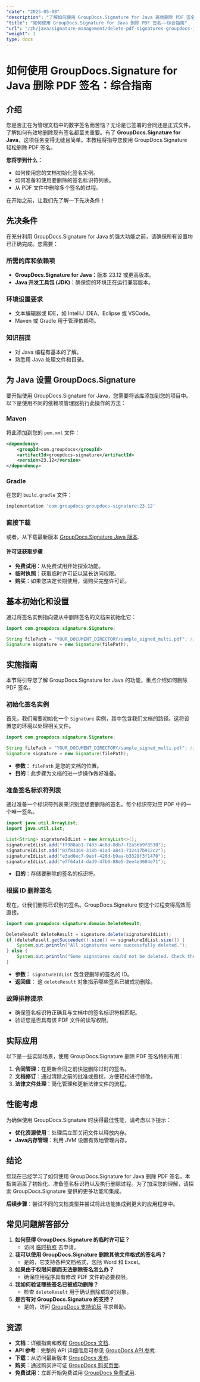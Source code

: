 ```yaml
---
"date": "2025-05-08"
"description": "了解如何使用 GroupDocs.Signature for Java 高效删除 PDF 签名。本指南涵盖初始化、管理签名标识符等内容。"
"title": "如何使用 GroupDocs.Signature for Java 删除 PDF 签名——综合指南"
"url": "/zh/java/signature-management/delete-pdf-signatures-groupdocs-java/"
"weight": 1
type: docs
---
```

# 如何使用 GroupDocs.Signature for Java 删除 PDF 签名：综合指南

## 介绍
您是否正在为管理文档中的数字签名而苦恼？无论是已签署的合同还是正式文件，了解如何有效地删除现有签名都至关重要。有了 **GroupDocs.Signature for Java**，这项任务变得无缝且简单。本教程将指导您使用 GroupDocs.Signature 轻松删除 PDF 签名。

**您将学到什么：**
- 如何使用您的文档初始化签名实例。
- 如何准备和使用要删除的签名标识符列表。
- 从 PDF 文件中删除多个签名的过程。

在开始之前，让我们先了解一下先决条件！

## 先决条件
在充分利用 GroupDocs.Signature for Java 的强大功能之前，请确保所有设置均已正确完成。您需要：

### 所需的库和依赖项
- **GroupDocs.Signature for Java**：版本 23.12 或更高版本。
- **Java 开发工具包 (JDK)**：确保您的环境正在运行兼容版本。

### 环境设置要求
- 文本编辑器或 IDE，如 IntelliJ IDEA、Eclipse 或 VSCode。
- Maven 或 Gradle 用于管理依赖项。

### 知识前提
- 对 Java 编程有基本的了解。
- 熟悉用 Java 处理文件和目录。

## 为 Java 设置 GroupDocs.Signature
要开始使用 GroupDocs.Signature for Java，您需要将该库添加到您的项目中。以下是使用不同的依赖项管理器执行此操作的方法：

### Maven
将此添加到您的 `pom.xml` 文件：
```xml
<dependency>
    <groupId>com.groupdocs</groupId>
    <artifactId>groupdocs-signature</artifactId>
    <version>23.12</version>
</dependency>
```

### Gradle
在您的 `build.gradle` 文件：
```gradle
implementation 'com.groupdocs:groupdocs-signature:23.12'
```

### 直接下载
或者，从下载最新版本 [GroupDocs.Signature Java 版本](https://releases。groupdocs.com/signature/java/).

#### 许可证获取步骤
- **免费试用**：从免费试用开始探索功能。
- **临时执照**：获取临时许可证以延长访问权限。
- **购买**：如果您决定长期使用，请购买完整许可证。

## 基本初始化和设置
通过将签名实例指向要从中删除签名的文档来初始化它：
```java
import com.groupdocs.signature.Signature;

String filePath = "YOUR_DOCUMENT_DIRECTORY/sample_signed_multi.pdf"; // 在这里使用您的实际目录
Signature signature = new Signature(filePath);
```

## 实施指南
本节将引导您了解 GroupDocs.Signature for Java 的功能，重点介绍如何删除 PDF 签名。

### 初始化签名实例
首先，我们需要初始化一个 `Signature` 实例，其中包含我们文档的路径。这将设置您的环境以处理相关文件。
```java
import com.groupdocs.signature.Signature;

String filePath = "YOUR_DOCUMENT_DIRECTORY/sample_signed_multi.pdf"; // 在这里使用您的实际目录
Signature signature = new Signature(filePath);
```
- **参数**： `filePath` 是您的文档的位置。
- **目的**：此步骤为文档的进一步操作做好准备。

### 准备签名标识符列表
通过准备一个标识符列表来识别您想要删除的签名。每个标识符对应 PDF 中的一个唯一签名。
```java
import java.util.ArrayList;
import java.util.List;

List<String> signatureIdList = new ArrayList<>();
signatureIdList.add("ff988ab1-7403-4c8d-8db7-f2a56b9f8530");
signatureIdList.add("07f83369-318b-41ad-a843-732417b912c2");
signatureIdList.add("e3ad0ec7-9abf-426d-b9aa-b3328f3f1470");
signatureIdList.add("eff64a14-dad9-47b0-88e5-2ee4e3604e71");
```
- **目的**：存储要删除的签名的标识符。

### 根据 ID 删除签名
现在，让我们删除已识别的签名。GroupDocs.Signature 使这个过程变得高效而直接。
```java
import com.groupdocs.signature.domain.DeleteResult;

DeleteResult deleteResult = signature.delete(signatureIdList);
if (deleteResult.getSucceeded().size() == signatureIdList.size()) {
    System.out.println("All signatures were successfully deleted.");
} else {
    System.out.println("Some signatures could not be deleted. Check their identifiers or document access permissions.");
}
```
- **参数**： `signatureIdList` 包含要删除的签名的 ID。
- **返回值**： 这 `deleteResult` 对象指示哪些签名已被成功删除。

### 故障排除提示
- 确保签名标识符正确且与文档中的签名标识符相匹配。
- 验证您是否具有该 PDF 文件的读写权限。

## 实际应用
以下是一些实际场景，使用 GroupDocs.Signature 删除 PDF 签名特别有用：
1. **合同管理**：在更新合同之前快速删除过时的签名。
2. **文档修订**：通过清除之前的批准或授权，方便轻松进行修改。
3. **法律文件处理**：简化管理和更新法律文件的流程。

## 性能考虑
为确保使用 GroupDocs.Signature 时获得最佳性能，请考虑以下提示：
- **优化资源使用**：处理后立即关闭文件以释放内存。
- **Java内存管理**：利用 JVM 设置有效地管理内存。

## 结论
您现在已经学习了如何使用 GroupDocs.Signature for Java 删除 PDF 签名。本指南涵盖了初始化、准备签名标识符以及执行删除过程。为了加深您的理解，请探索 GroupDocs.Signature 提供的更多功能和集成。

**后续步骤**：尝试不同的文档类型并尝试将此功能集成到更大的应用程序中。

## 常见问题解答部分
1. **如何获得 GroupDocs.Signature 的临时许可证？**
   - 访问 [临时执照](https://purchase.groupdocs.com/temporary-license/) 去申请。
2. **我可以使用 GroupDocs.Signature 删除其他文件格式的签名吗？**
   - 是的，它支持各种文档格式，包括 Word 和 Excel。
3. **如果由于权限问题而无法删除签名怎么办？**
   - 确保应用程序具有修改 PDF 文件的必要权限。
4. **我如何验证哪些签名已被成功删除？**
   - 检查 `deleteResult` 用于确认删除成功的对象。
5. **是否有对 GroupDocs.Signature 的支持？**
   - 是的，访问 [GroupDocs 支持论坛](https://forum.groupdocs.com/c/signature/) 寻求帮助。

## 资源
- **文档**：详细指南和教程 [GroupDocs 文档](https://docs。groupdocs.com/signature/java/).
- **API 参考**：完整的 API 详细信息可参见 [GroupDocs API 参考](https://reference。groupdocs.com/signature/java/).
- **下载**：从访问最新版本 [GroupDocs 发布](https://releases。groupdocs.com/signature/java/).
- **购买**：通过购买许可证 [GroupDocs 购买页面](https://purchase。groupdocs.com/buy).
- **免费试用**：立即开始免费试用 [GroupDocs 免费试用](https://releases。groupdocs.com/signature/java/).
